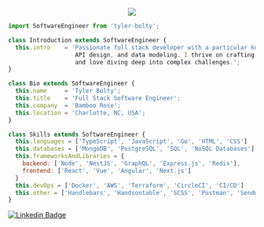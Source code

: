 <p align="center">
  <img src="https://images.unsplash.com/photo-1603298529316-06ab1d7b86d7?ixid=MnwxMjA3fDB8MHxwaG90by1wYWdlfHx8fGVufDB8fHx8&ixlib=rb-1.2.1&auto=format&fit=crop&w=2046&q=80"  />
</p>

```js
import SoftwareEngineer from 'tyler-bolty';

class Introduction extends SoftwareEngineer {
  this.intro    = 'Passionate full stack developer with a particular knack for backend intricacies,
                   API design, and data modeling. I thrive on crafting high-quality web applications
                   and love diving deep into complex challenges.';
}

class Bio extends SoftwareEngineer {
  this.name     = 'Tyler Bolty';
  this.title    = 'Full Stack Software Engineer';
  this.company  = 'Bamboo Rose';
  this.location = 'Charlotte, NC, USA';
}

class Skills extends SoftwareEngineer {
  this.languages = ['TypeScript', 'JavaScript', 'Go', 'HTML', 'CSS']
  this.databases = ['MongoDB', 'PostgreSQL', 'SQL', 'NoSQL Databases']
  this.frameworksAndLibraries = {
    backend: ['Node', 'NestJS', 'GraphQL', 'Express.js', 'Redis'],
    frontend: ['React', 'Vue', 'Angular', 'Next.js']
  }
  this.devOps = ['Docker', 'AWS', 'Terraform', 'CircleCI', 'CI/CD']
  this.other = ['Handlebars', 'Handsontable', 'SCSS', 'Postman', 'Sendgrid', 'Jira']
}

```

[![Linkedin Badge](https://img.shields.io/badge/-Tyler%20Bolty-blue?style=flat-square&logo=Linkedin&logoColor=white&link=https://www.linkedin.com/in/tyler-bolty/)](https://www.linkedin.com/in/tyler-bolty/)
